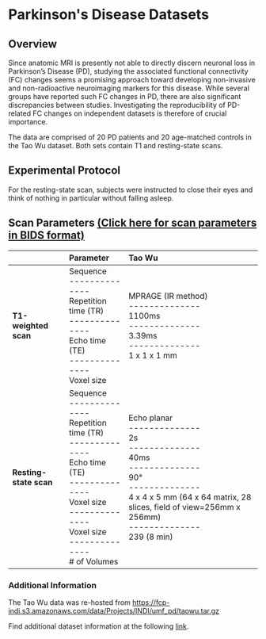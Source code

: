 # Parkinson's Disease Datasets

## Overview
Since anatomic MRI is presently not able to directly discern neuronal loss in Parkinson’s Disease (PD), studying the associated functional connectivity (FC) changes seems a promising approach toward developing non-invasive and non-radioactive neuroimaging markers for this disease. While several groups have reported such FC changes in PD, there are also significant discrepancies between studies. Investigating the reproducibility of PD-related FC changes on independent datasets is therefore of crucial importance.

The data are comprised of 20 PD patients and 20 age-matched controls in the Tao Wu dataset. Both sets contain T1 and resting-state scans.

## Experimental Protocol
For the resting-state scan, subjects were instructed to close their eyes and think of nothing in particular without falling asleep.

## Scan Parameters [(Click here for scan parameters in BIDS format)](http://fcon_1000.projects.nitrc.org/indi/retro/Parkinsons/Parameter_BIDS.csv)

|                       | Parameter     | Tao Wu| 
| --------------------- |:-------------| :-----|
| **T1-weighted scan**  | Sequence<br>--------------<br>Repetition time (TR)<br>--------------<br>Echo time (TE)<br>--------------<br>Voxel size| MPRAGE (IR method)<br>--------------<br>1100ms<br>--------------<br>3.39ms<br>--------------<br>1 x 1 x 1 mm |
| **Resting-state scan**| Sequence<br>--------------<br>Repetition time (TR)<br>--------------<br>Echo time (TE)<br>--------------<br>Voxel size<br>--------------<br>Voxel size<br>--------------<br># of Volumes|Echo planar<br>--------------<br>2s<br>--------------<br>40ms<br>--------------<br>	90°<br>--------------<br>4 x 4 x 5 mm (64 x 64 matrix, 28 slices, field of view=256mm x 256mm)<br>--------------<br>239 (8 min)|


### Additional Information
The Tao Wu data was re-hosted from https://fcp-indi.s3.amazonaws.com/data/Projects/INDI/umf_pd/taowu.tar.gz

Find additional dataset information at the following [link](http://fcon_1000.projects.nitrc.org/indi/retro/parkinsons.html).